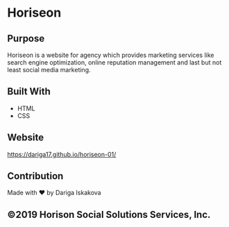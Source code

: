 # Horiseon

## Purpose
Horiseon is a website for agency which provides marketing services like search engine optimization, online reputation management and last but not least social media marketing. 

## Built With
* HTML
* CSS

## Website
https://dariga17.github.io/horiseon-01/

## Contribution
Made with ❤️ by Dariga Iskakova

## ©️2019 Horison Social Solutions Services, Inc. 